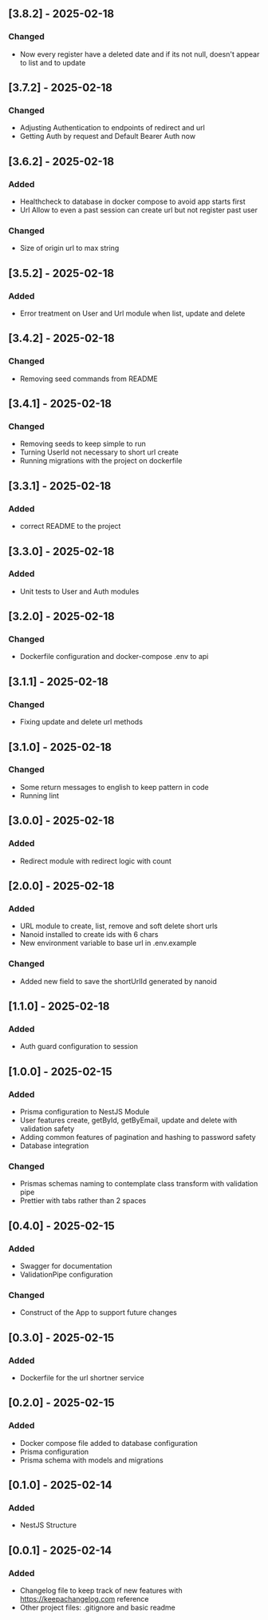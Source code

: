 ## [3.8.2] - 2025-02-18

### Changed

- Now every register have a deleted date and if its not null, doesn't appear to list and to update

## [3.7.2] - 2025-02-18

### Changed

- Adjusting Authentication to endpoints of redirect and url
- Getting Auth by request and Default Bearer Auth now

## [3.6.2] - 2025-02-18

### Added

- Healthcheck to database in docker compose to avoid app starts first
- Url Allow to even a past session can create url but not register past user

### Changed

- Size of origin url to max string

## [3.5.2] - 2025-02-18

### Added

- Error treatment on User and Url module when list, update and delete

## [3.4.2] - 2025-02-18

### Changed

- Removing seed commands from README

## [3.4.1] - 2025-02-18

### Changed

- Removing seeds to keep simple to run
- Turning UserId not necessary to short url create
- Running migrations with the project on dockerfile

## [3.3.1] - 2025-02-18

### Added

- correct README to the project

## [3.3.0] - 2025-02-18

### Added

- Unit tests to User and Auth modules

## [3.2.0] - 2025-02-18

### Changed

- Dockerfile configuration and docker-compose .env to api

## [3.1.1] - 2025-02-18

### Changed

- Fixing update and delete url methods

## [3.1.0] - 2025-02-18

### Changed

- Some return messages to english to keep pattern in code
- Running lint

## [3.0.0] - 2025-02-18

### Added

- Redirect module with redirect logic with count

## [2.0.0] - 2025-02-18

### Added

- URL module to create, list, remove and soft delete short urls
- Nanoid installed to create ids with 6 chars
- New environment variable to base url in .env.example

### Changed

- Added new field to save the shortUrlId generated by nanoid

## [1.1.0] - 2025-02-18

### Added

- Auth guard configuration to session

## [1.0.0] - 2025-02-15

### Added

- Prisma configuration to NestJS Module
- User features create, getById, getByEmail, update and delete with validation safety
- Adding common features of pagination and hashing to password safety
- Database integration

### Changed

- Prismas schemas naming to contemplate class transform with validation pipe
- Prettier with tabs rather than 2 spaces

## [0.4.0] - 2025-02-15

### Added

- Swagger for documentation
- ValidationPipe configuration

### Changed

- Construct of the App to support future changes

## [0.3.0] - 2025-02-15

### Added

- Dockerfile for the url shortner service

## [0.2.0] - 2025-02-15

### Added

- Docker compose file added to database configuration
- Prisma configuration
- Prisma schema with models and migrations

## [0.1.0] - 2025-02-14

### Added

- NestJS Structure

## [0.0.1] - 2025-02-14

### Added

- Changelog file to keep track of new features with https://keepachangelog.com reference
- Other project files: .gitignore and basic readme

